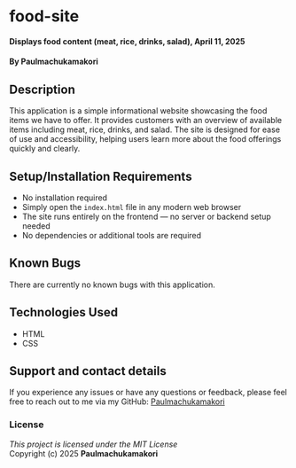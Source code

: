 # food-site
#### Displays food content (meat, rice, drinks, salad), April 11, 2025  
#### By **Paulmachukamakori**

## Description
This application is a simple informational website showcasing the food items we have to offer. It provides customers with an overview of available items including meat, rice, drinks, and salad. The site is designed for ease of use and accessibility, helping users learn more about the food offerings quickly and clearly.

## Setup/Installation Requirements
* No installation required
* Simply open the `index.html` file in any modern web browser
* The site runs entirely on the frontend — no server or backend setup needed
* No dependencies or additional tools are required

## Known Bugs
There are currently no known bugs with this application.

## Technologies Used
* HTML
* CSS

## Support and contact details
If you experience any issues or have any questions or feedback, please feel free to reach out to me via my GitHub: [Paulmachukamakori](https://github.com/Paulmachukamakori)

### License
*This project is licensed under the MIT License*  
Copyright (c) 2025 **Paulmachukamakori**
